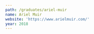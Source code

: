 ```yaml
---
path: /graduates/ariel-muir
name: Ariel Muir
website: 'https://www.arielmuir.com/'
year: 2018
---
```



